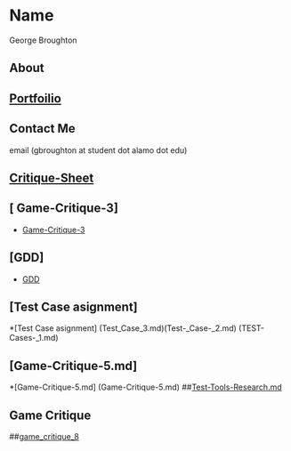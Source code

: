 # Name
George Broughton 
## About
## [Portfoilio](portfolio)
## Contact Me
email (gbroughton at student dot alamo dot edu)
## [ Critique-Sheet]( Critique-Sheet.md)
## [ Game-Critique-3] 
* [Game-Critique-3](Game-Critique-3.md)
## [GDD]
* [GDD](GDD.md)
## [Test Case asignment]
*[Test Case asignment] (Test_Case_3.md)(Test-_Case-_2.md) (TEST-Cases-_1.md)
## [Game-Critique-5.md]
*[Game-Critique-5.md] (Game-Critique-5.md)
##[Test-Tools-Research.md](Test-Tools-Research.md)
## Game Critique
##[game_critique_8](game_critique_8)
